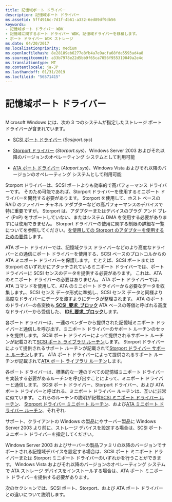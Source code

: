 ```yaml
---
title: 記憶域ポート ドライバー
description: 記憶域ポート ドライバー
ms.assetid: 5ff4916c-7d1f-4b61-a332-6ed89df9db56
keywords:
- 記憶域ポート ドライバー WDK
- 記憶域に関するポート ドライバー WDK、記憶域ドライバーを移植します。
- ポート ドライバー WDK ストレージ
ms.date: 04/20/2017
ms.localizationpriority: medium
ms.openlocfilehash: 8e28189eb6277e8fb4a7e9acfa68fde5593ad4a8
ms.sourcegitcommit: a33b7978e22d5bb9f65ca7056f955319049a2e4c
ms.translationtype: MT
ms.contentlocale: ja-JP
ms.lasthandoff: 01/31/2019
ms.locfileid: "56571415"
---
```

# <a name="storage-port-drivers"></a>記憶域ポート ドライバー


## <span id="ddk_storage_port_drivers_kg"></span><span id="DDK_STORAGE_PORT_DRIVERS_KG"></span>


Microsoft Windows には、次の 3 つのシステムが指定したストレージ ポート ドライバーが含まれています。

-   [SCSI ポート ドライバー](scsi-port-driver.md) (*Scsiport.sys*)

-   [Storport ドライバー](storport-driver.md) (*Storport.sys*)、Windows Server 2003 およびそれ以降のバージョンのオペレーティング システムとして利用可能

-   [ATA ポート ドライバー](ata-port-driver.md) (*Ataport.sys*)、Windows Vista およびそれ以降のバージョンのオペレーティング システムとして利用可能

Storport ドライバーは、SCSI ポートよりも効率的で高パフォーマンス ドライバーです。 そのため可能であれば、Storport ドライバーを使用するミニポート ドライバーを開発する必要があります。 Storport を使用して、ホスト ベースの RAID のファイバー チャネル アダプターなどの高パフォーマンスのデバイスで特に重要ですが。 Storport は、アダプターまたはデバイスのプラグ アンド プレイ (PnP) をサポートしていない、またはシステム DMA を使用する必要がありますには使用できません。 Storport ドライバーの使用に関する制限の詳細な一覧についてを参照してください。[を使用しての Storport のアダプターを使用するための要件](requirements-for-using-storport-with-an-adapter.md)します。

ATA ポート ドライバーでは、記憶域クラス ドライバーなどのより高度なドライバーとの通信にポート ドライバーを使用する、SCSI ベースのプロトコルからの ATA ミニポート ドライバーを保護します。 たとえば、SCSI ポートまたは Storport のいずれかにアタッチされているミニポート ドライバーでは、ポート ドライバーに SCSI センスのデータを提供する必要があります。 これは、ATA のミニポート ドライバーの必要はありません。 ATA ポート ドライバーでは、ATA コマンドを使用して、ATA のミニポート ドライバーから必要なデータを収集します。、SCSI センス データ形式に準拠し、SCSI センス データと同様より高度なドライバーにデータを渡すようにデータが整理されます。 ATA のポートのドライバーの各変換も[ **SCSI\_要求\_ブロック**](https://msdn.microsoft.com/library/windows/hardware/ff565393) ATA ベースの等価と呼ばれる高度なドライバーから受信した、 [**IDE\_要求\_ブロック**](https://msdn.microsoft.com/library/windows/hardware/ff559140)します。

各ポート ドライバーは、一連のベンダーから提供された記憶域ミニポート ドライバーと通信しを呼び出す、ミニポート ドライバーのサポート ルーチンのセットを提供します。 SCSI ポート ドライバーによって提供されるサポート ルーチンが記載されて[SCSI ポート ライブラリ ルーチン](https://msdn.microsoft.com/library/windows/hardware/ff565375)します。 Storport ドライバーによって提供されるサポート ルーチンが記載されて[Storport ドライバー サポート ルーチン](https://msdn.microsoft.com/library/windows/hardware/ff567548)します。 ATA ポート ドライバーによって提供されるサポート ルーチンが記載されて[ATA ポート ライブラリ ルーチン](https://msdn.microsoft.com/library/windows/hardware/ff551343)します。

各ポート ドライバーは、標準的な一連のすべての記憶域ミニポート ドライバーを実装する必要があるルーチンを呼び出すことによって、ミニポート ドライバーと通信します。 SCSI ポート ドライバー、Storport ドライバー、および ATA ポート ドライバーと呼ばれる、ミニポート ドライバー ルーチンは、互いに非常に似ています。 これらのルーチンの説明が記載[SCSI ミニポート ドライバー ルーチン](https://msdn.microsoft.com/library/windows/hardware/ff565312)、 [Storport ドライバー ミニポート ルーチン](https://msdn.microsoft.com/library/windows/hardware/ff567543)、および[ATA ミニポート ドライバー ルーチン](https://msdn.microsoft.com/library/windows/hardware/ff551318)、それぞれ.

サポート、クライアントの Windows の製品にやサーバー製品に Windows Server 2003 より前に、ストレージ デバイスを設定する場合は、SCSI ポート ミニポート ドライバーを指定してください。

Windows Server 2003 およびサーバーの製品ファミリの以降のバージョンでサポートされる記憶域デバイスを設定する場合は、SCSI ポート ミニポート ドライバーまたは Storport ミニポート ドライバーのいずれかを行うことができます。 Windows Vista およびそれ以降のバージョンのオペレーティング システムで ATA ストレージ デバイスをインストールする場合は、ATA ポート ミニポート ドライバーを提供する必要があります。

次のセクションでは、SCSI ポート、Storport、および ATA ポート ドライバーとの違いについて説明します。

 

 




